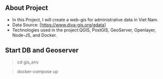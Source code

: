 ## About Project
- In this Project, I will create a web-gis for administrative data in Viet Nam.
- Data Source: [https://www.diva-gis.org/gdata]
- Technologies used in the project:QGIS, PostGIS, GeoServer, Openlayer, Node-JS, and Docker.

## Start DB and Geoserver
> cd gis_env

> docker-compose up